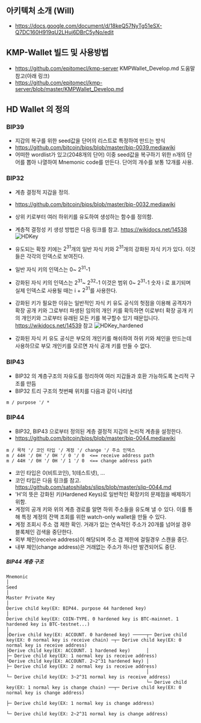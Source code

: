 ## 아키텍처 소개 (Will)
 - https://docs.google.com/document/d/18keQ57NyTg51eSX-Q7DC160H919qU2LHuj6DBrC5yNo/edit

## KMP-Wallet 빌드 및 사용방법
- https://github.com/epitomecl/kmp-server  KMPWallet_Develop.md 도움말 참고(아래 링크)
- https://github.com/epitomecl/kmp-server/blob/master/KMPWallet_Develop.md

## HD Wallet 의 정의

### BIP39
* 지갑의 복구를 위한 seed값을 단어의 리스트로 특정하여 만드는 방식
* https://github.com/bitcoin/bips/blob/master/bip-0039.mediawiki
* 어떠한 wordlist가 있고(2048개의 단어) 이중 seed값을 복구하기 위한 n개의 단어를 뽑아 나열하여 Mnemonic code를 만든다. 단어의 개수를 보통 12개를 사용.

### BIP32
* 계층 결정적 지갑을 정의.
* https://github.com/bitcoin/bips/blob/master/bip-0032.mediawiki
* 상위 키로부터 여러 하위키를 유도하여 생성하는 함수를 정의함.
* 계층적 결정성 키 생성 방법은 다음 링크를 참고. https://wikidocs.net/14538
![HDKey](https://wikidocs.net/images/page/14538/21.PNG)

* 유도되는 확장 키에는 $2^{31}$개의 일반 자식 키와  $2^{31}$개의 강화된 자식 키가 있다. 이것들은 각각의 인덱스로 보여진다.
* 일반 자식 키의 인덱스는 0~ $2^{31}$-1
* 강화된 자식 키의 인덱스는  $2^{31}$~ $2^{32}$-1 이것은 범위 0~ $2^{31}$-1 숫자 i 로 표기되며 실제 인덱스로 사용될 때는 i + $2^{31}$를 사용한다.
* 강화된 키가 필요한 이유는 일반적인 자식 키 유도 공식의 헛점을 이용해 공격자가 확장 공개 키와 그로부터 파생된 임의의 개인 키를 확득하면 이로부터 확장 공개 키의 개인키와 그로부터 유래된 모든 키를 복구할수 있기 때문입니다. https://wikidocs.net/14539 참고
![HDKey_hardened](https://wikidocs.net/images/page/14539/24.PNG)
* 강화된 자식 키 유도 공식은 부모의 개인키를 해쉬하여 하위 키와 체인을 만드는데 사용하므로 부모 개인키를 모르면 자식 공개 키를 만들 수 없다.


### BIP43
* BIP32 의 계층구조의 자유도를 정리하여 여러 지갑들과 호환 가능하도록 논리적 구조를 만듬
* BIP32 트리 구조의 첫번째 위치를 다음과 같이 나타냄
~~~
m / purpose '/ *
~~~

### BIP44
* BIP32, BIP43 으로부터 정의된 계층 결정적 지갑의 논리적 계층을 설정한다.
* https://github.com/bitcoin/bips/blob/master/bip-0044.mediawiki
~~~
m / 목적 '/ 코인 타입 '/ 계정 '/ change '/ 주소 인덱스
m / 44H '/ 0H '/ 0H '/ 0 '/ 0  <== receive address path
m / 44H '/ 0H '/ 0H '/ 1 '/ 0  <== change address path
~~~
* 코인 타입은 0(비트코인), 1(테스트넷), ...
* 코인 타입은 다음 링크를 참고. https://github.com/satoshilabs/slips/blob/master/slip-0044.md
* 'H'의 뜻은 강화된 키(Hardened Keys)로 일반적인 확장키의 문제점을 배제하기 위함.
* 계정의 공개 키와 위의 계층 경로를 알면 하위 주소들을 유도해 낼 수 있다. 이를 통해 특정 계정의 잔액 조회를 위한 watch-only wallet을 만들 수 있다.
* 계정 조회시 주소 갭 제한 확인. 거래가 없는 연속적인 주소가 20개를 넘어설 경우 블록체인 검색을 중단한다.
* 외부 체인(receive address)이 해당되며 주소 갭 제한에 걸릴경우 스캔을 중단.
* 내부 체인(change address)은 거래없는 주소가 하나만 발견되어도 중단.

##### BIP44 계층 구조
~~~
Mnemonic
│
Seed
│
Master Private Key
│
Derive child key(EX: BIP44. purpose 44 hardened key)
│
Derive child key(EX: COIN-TYPE. 0 hardened key is BTC-mainnet. 1 hardened key is BTC-testnet...)
│
├Derive child key(EX: ACCOUNT. 0 hardened key) ─────┬─ Derive child key(EX: 0 normal key is receive chain) ─┬─ Derive child key(EX: 0 normal key is receive address)
├Derive child key(EX: ACCOUNT. 1 hardened key)      │                                                       ├─ Derive child key(EX: 1 normal key is receive address)
└Derive child key(EX: ACCOUNT. 2~2^31 hardened key) │                                                       ├─ Derive child key(EX: 2 normal key is receive address)
                                                    │                                                       └─ Derive child key(EX: 3~2^31 normal key is receive address)
                                                    └─ Derive child key(EX: 1 normal key is change chain) ──┬─ Derive child key(EX: 0 normal key is change address)
                                                                                                            ├─ Derive child key(EX: 1 normal key is change address)
                                                                                                            └─ Derive child key(EX: 2~2^31 normal key is change address)
~~~
